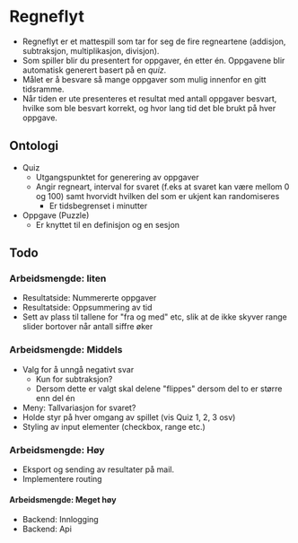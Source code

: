 # Regneflyt

* Regneflyt er et mattespill som tar for seg de fire regneartene (addisjon, subtraksjon, multiplikasjon, divisjon).
* Som spiller blir du presentert for oppgaver, én etter én. Oppgavene blir automatisk generert basert på en *quiz*.
* Målet er å besvare så mange oppgaver som mulig innenfor en gitt tidsramme.
* Når tiden er ute presenteres et resultat med antall oppgaver besvart, hvilke som ble besvart korrekt, og hvor lang tid det ble brukt på hver oppgave. 

## Ontologi

* Quiz
    * Utgangspunktet for generering av oppgaver
    * Angir regneart, interval for svaret (f.eks at svaret kan være mellom 0 og 100) samt hvorvidt hvilken del som er ukjent kan randomiseres
        * Er tidsbegrenset i minutter
* Oppgave (Puzzle)
    * Er knyttet til en definisjon og en sesjon

## Todo

### Arbeidsmengde: liten

* Resultatside: Nummererte oppgaver
* Resultatside: Oppsummering av tid
* Sett av plass til tallene for "fra og med" etc, slik at de ikke skyver range slider bortover når antall siffre øker

### Arbeidsmengde: Middels

* Valg for å unngå negativt svar
    * Kun for subtraksjon?
    * Dersom dette er valgt skal delene "flippes" dersom del to er større enn del én
* Meny: Tallvariasjon for svaret?
* Holde styr på hver omgang av spillet (vis Quiz 1, 2, 3 osv)
* Styling av input elementer (checkbox, range etc.)

### Arbeidsmengde: Høy

* Eksport og sending av resultater på mail.
* Implementere routing

#### Arbeidsmengde: Meget høy

* Backend: Innlogging
* Backend: Api